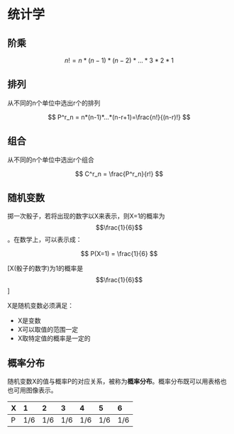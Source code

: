 # 统计学

## 阶乘


$$
n!=n*(n-1)*(n-2)*...*3*2*1
$$


## 排列

从不同的n个单位中选出r个的排列


$$
P^r_n = n*(n-1)*...*(n-r+1)=\frac{n!}{(n-r)!}
$$


## 组合

从不同的n个单位中选出r个组合


$$
C^r_n = \frac{P^r_n}{r!}
$$


## 随机变数

掷一次骰子，若将出现的数字以X来表示，则X=1的概率为$$\frac{1}{6}$$。在数学上，可以表示成：


$$
P(X=1) = \frac{1}{6}
$$


\[X\(骰子的数字\)为1的概率是$$\frac{1}{6}$$\]

X是随机变数必须满足：

* X是变数
* X可以取值的范围一定
* X取特定值的概率是一定的

## 概率分布

随机变数X的值与概率P的对应关系，被称为**概率分布**。概率分布既可以用表格也也可用图像表示。

| X | 1 | 2 | 3 | 4 | 5 | 6 |
| :--- | :--- | :--- | :--- | :--- | :--- | :--- |
| P | 1/6 | 1/6 | 1/6 | 1/6 | 1/6 | 1/6 |



